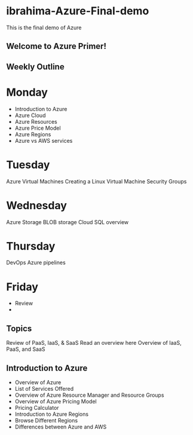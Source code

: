 # ibrahima-Azure-Final-demo
This is the final demo of Azure



## Welcome to Azure Primer!

## Weekly Outline

# Monday
- Introduction to Azure
- Azure Cloud
- Azure Resources
- Azure Price Model
- Azure Regions
- Azure vs AWS services

# Tuesday
Azure Virtual Machines
Creating a Linux Virtual Machine
Security Groups

# Wednesday
Azure Storage
BLOB storage
Cloud SQL overview

# Thursday
DevOps
Azure pipelines

# Friday
- Review
- 
## Topics
Review of PaaS, IaaS, & SaaS
Read an overview here Overview of IaaS, PaaS, and SaaS

## Introduction to Azure
- Overview of Azure
- List of Services Offered
- Overview of Azure Resource Manager and Resource Groups
- Overview of Azure Pricing Model
- Pricing Calculator
- Introduction to Azure Regions
- Browse Different Regions
- Differences between Azure and AWS
